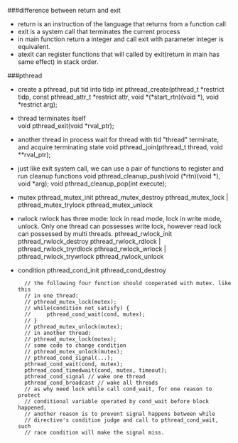 ###difference between return and exit
- return is an instruction of the language that returns from a function call
- exit is a system call that terminates the current process
- in main function return a integer and call exit with parameter integer is equivalent.
- atexit can register functions that will called by exit(return in main has same effect) in stack order.

###pthread
- create a pthread, put tid into tidp
        int pthread_create(pthread_t *restrict tidp,
            const pthread_attr_t *restrict attr,
            void *(*start_rtn)(void *), void *restrict arg);
- thread terminates itself  
        void pthread_exit(void *rval_ptr);

- another thread in process wait for thread with tid "thread" terminate, and acquire terminating state
        void pthread_join(pthread_t thread, void **rval_ptr);

- just like exit system call, we can use a pair of functions to register and run cleanup functions
        void pthread_cleanup_push(void (*rtn)(void *), void *arg);
        void pthread_cleanup_pop(int execute);
- mutex
        pthread_mutex_init
        pthread_mutex_destroy
        pthread_mutex_lock | pthread_mutex_trylock
        pthread_mutex_unlock
- rwlock rwlock has three mode: lock in read mode, lock in write mode, unlock. Only one thread can possesses write lock, however read lock can possessed by multi threads.
        pthread_rwlock_init
        pthread_rwlock_destroy
        pthread_rwlock_rdlock | pthread_rwlock_tryrdlock
        pthread_rwlock_wrlock | pthread_rwlock_trywrlock
        pthread_rwlock_unlock

- condition
        pthread_cond_init
        pthread_cond_destroy

        // the following four function should cooperated with mutex. like this
        // in one thread:
        // pthread_mutex_lock(mutex);
        // while(condition not satisfy) {
        //     pthread_cond_wait(cond, mutex);
        // }
        // pthread_mutex_unlock(mutex);
        // in another thread:
        // pthread_mutex_lock(mutex);
        // some code to change condition
        // pthread_mutex_unlock(mutex);
        // pthread_cond_signal(...);
        pthread_cond_wait(cond, mutex);
        pthread_cond_timedwait(cond, mutex, timeout);
        pthread_cond_signal // wake one thread
        pthread_cond_broadcast // wake all threads
        // as why need lock while call cond_wait, for one reason to protect
        // conditional variable operated by cond_wait before block happened,
        // another reason is to prevent signal happens between while
        // directive's condition judge and call to pthread_cond_wait, such
        // race condition will make the signal miss.
